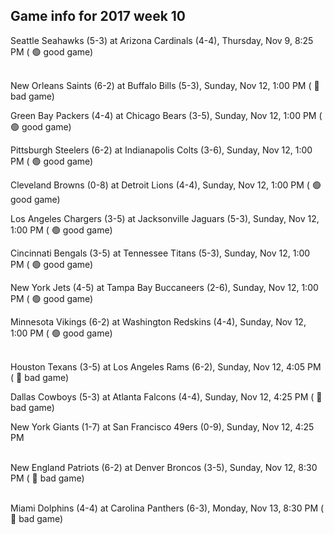 ## Game info for 2017 week 10
Seattle Seahawks (5-3) at Arizona Cardinals (4-4), Thursday, Nov 9, 8:25 PM (	:green_circle: good game)

<br/>New Orleans Saints (6-2) at Buffalo Bills (5-3), Sunday, Nov 12, 1:00 PM (	:red_circle: bad game)

Green Bay Packers (4-4) at Chicago Bears (3-5), Sunday, Nov 12, 1:00 PM (	:green_circle: good game)

Pittsburgh Steelers (6-2) at Indianapolis Colts (3-6), Sunday, Nov 12, 1:00 PM (	:green_circle: good game)

Cleveland Browns (0-8) at Detroit Lions (4-4), Sunday, Nov 12, 1:00 PM (	:green_circle: good game)

Los Angeles Chargers (3-5) at Jacksonville Jaguars (5-3), Sunday, Nov 12, 1:00 PM (	:green_circle: good game)

Cincinnati Bengals (3-5) at Tennessee Titans (5-3), Sunday, Nov 12, 1:00 PM (	:green_circle: good game)

New York Jets (4-5) at Tampa Bay Buccaneers (2-6), Sunday, Nov 12, 1:00 PM (	:green_circle: good game)

Minnesota Vikings (6-2) at Washington Redskins (4-4), Sunday, Nov 12, 1:00 PM (	:green_circle: good game)

<br/>Houston Texans (3-5) at Los Angeles Rams (6-2), Sunday, Nov 12, 4:05 PM (	:red_circle: bad game)

Dallas Cowboys (5-3) at Atlanta Falcons (4-4), Sunday, Nov 12, 4:25 PM (	:red_circle: bad game)

New York Giants (1-7) at San Francisco 49ers (0-9), Sunday, Nov 12, 4:25 PM

<br/>New England Patriots (6-2) at Denver Broncos (3-5), Sunday, Nov 12, 8:30 PM (	:red_circle: bad game)

<br/>Miami Dolphins (4-4) at Carolina Panthers (6-3), Monday, Nov 13, 8:30 PM (	:red_circle: bad game)

